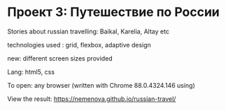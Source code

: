 # Проект 3: Путешествие по России

Stories about russian travelling: Baikal, Karelia, Altay etc       

technologies used : grid, flexbox, adaptive design        

new: different screen sizes provided         

Lang: html5, css         


To open: any browser (written with Chrome 88.0.4324.146 using)       
                             

View the result: https://nemenova.github.io/russian-travel/